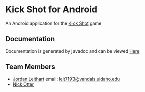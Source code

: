 Kick Shot for Android
===============

An Android application for the [Kick Shot](http://kickshot.org/) game

Documentation
-----
Documentation is generated by javadoc and can be viewed [Here](http://rawgithub.com/RedCardDev/KickShotAndroid/dev-issue-6-2/doc/index.html)

Team Members
-----
- [Jordan Leithart](http://github.com/leit7193) email: leit7193@vandals.uidaho.edu
- [Nick Otter](http://github.com/otternq)
